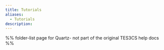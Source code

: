 ```yaml
---
title: Tutorials
aliases:
  - Tutorials
description:
---
```

%% folder-list page for Quartz- not part of the original TES3CS help docs %%